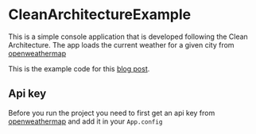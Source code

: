 # CleanArchitectureExample
This is a simple console application that is developed following the Clean Architecture. The app loads the current weather for a given city from [openweathermap](https://openweathermap.org/) 

This is the example code for this [blog post](https://medium.com/vinarah/clean-architecture-example-c-5990bd4ac8).

## Api key
Before you run the project you need to first get an api key from [openweathermap](https://openweathermap.org/) and add it in your `App.config`
